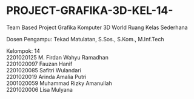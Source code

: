 # PROJECT-GRAFIKA-3D-KEL-14-
Team Based Project Grafika Komputer 3D World Ruang Kelas Sederhana

Dosen Pengampu: Tekad Matulatan, S.Sos., S.Kom., M.Inf.Tech

Kelompok: 14 <br>
2201020125 M. Firdan Wahyu Ramadhan <br>
2201020097 Fauzan Hanif <br>
2201020085 Safitri Wulandari <br>
2201020019 Arinda Amalia Putri <br>
2001020059 Muhammad Rizky Amanullah <br>
2201020006 Lisa Mulyana <br>
